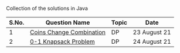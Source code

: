 Collection of the solutions in Java

S.No. | Question Name | Topic | Date |
------|---------------|-------|------|
1 | [ Coins Change Combination ](https://github.com/245charan/DSA/blob/main/Arrays/CoinsChangeCombination.java) | DP  | 23 August 21 |
2 | [ 0-1 Knapsack Problem ](https://github.com/245charan/DSA/blob/main/Arrays/01Knapsack.java) | DP  | 24 August 21 |
